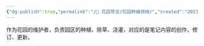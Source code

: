 ```yaml
---
{"dg-publish":true,"permalink":"/🌱 花园导览/花园种植领域/","created":"2023/03/04 00:00:51","updated":"2023/03/07 13:10:32"}
---
```



作为花园的维护者，负责园区的种植、除草、浇灌，对应的是笔记内容的创作、修订、更新。
